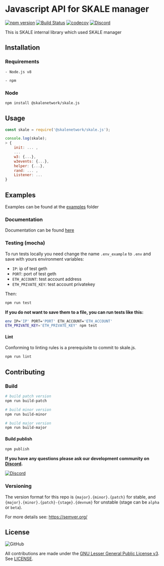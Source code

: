# Javascript API for SKALE manager

[![npm version](https://badge.fury.io/js/%40skalenetwork%2Fskale.js.svg)](https://badge.fury.io/js/%40skalenetwork%2Fskale.js)
[![Build Status](https://travis-ci.com/skalenetwork/skale.js.svg?token=VyxyB39zs82QAe5RAZya&branch=develop)](https://travis-ci.com/skalenetwork/skale.js)
[![codecov](https://codecov.io/gh/skalenetwork/skale.js/branch/develop/graph/badge.svg?token=fZeTTl2yaf)](https://codecov.io/gh/skalenetwork/skale.js)
[![Discord](https://img.shields.io/discord/534485763354787851.svg)](https://discord.gg/vvUtWJB)

This is SKALE internal library which used SKALE manager

## Installation

### Requirements

    - Node.js v8
 
    - npm

### Node

``` bash
npm install @skalenetwork/skale.js
```

## Usage

``` js
const skale = require('@skalenetwork/skale.js');

console.log(skale);
> {
    init: ... ,
    ...
    w3: {...},
    w3events: {...},
    helper: {...},
    rand: ... ,
    Listener: ... 
}
```

## Examples

Examples can be found at the [examples](https://github.com/skalenetwork/skale.js/tree/develop/examples) folder

### Documentation

Documentation can be found [here]()

### Testing (mocha)

To run tests locally you need change the name `.env_example` to `.env`
and save with yours environment variables:
* `IP`: ip of test geth
* `PORT`: port of test geth
* `ETH_ACCOUNT`: test account address
* `ETH_PRIVATE_KEY`: test account privatekey
 
Then:

``` bash
npm run test
```

**If you do not want to save them to a file, you can run tests like
this:**

``` bash
env IP='IP' PORT='PORT' ETH_ACCOUNT='ETH_ACCOUNT' 
ETH_PRIVATE_KEY='ETH_PRIVATE_KEY' npm test
```

#### Lint

Conforming to linting rules is a prerequisite to commit to skale.js.

``` bash
npm run lint
```

## Contributing

### Build

``` bash
# build patch version
npm run build-patch

# build minor version
npm run build-minor

# build major version
npm run build-major
```

#### Build publish

``` bash
npm publish
```

**If you have any questions please ask our development community on 
[Discord](https://discord.gg/vvUtWJB).**

[![Discord](https://img.shields.io/discord/534485763354787851.svg)](https://discord.gg/vvUtWJB)

### Versioning

The version format for this repo is `{major}.{minor}.{patch}` for stable, and `{major}.{minor}.{patch}-{stage}.{devnum}` for unstable (stage can be `alpha` or `beta`).

For more details see: https://semver.org/

## License

![GitHub](https://img.shields.io/github/license/skalenetwork/skale.js.svg)

All contributions are made under the [GNU Lesser General Public License v3](https://www.gnu.org/licenses/lgpl-3.0.en.html). See [LICENSE](LICENSE).

